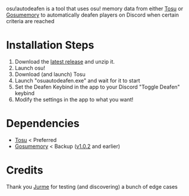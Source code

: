 osu!autodeafen is a tool that uses osu! memory data from either [Tosu](https://github.com/KotRikD/tosu) or [Gosumemory](https://github.com/l3lackShark/gosumemory/) to automatically deafen players on Discord when certain criteria are reached

# Installation Steps
1. Download the [latest release](https://github.com/Aerodite/osuautodeafen/releases/latest) and unzip it.
1. Launch osu!
1. Download (and launch) Tosu
1. Launch "osuautodeafen.exe" and wait for it to start
1. Set the Deafen Keybind in the app to your Discord "Toggle Deafen" keybind
1. Modify the settings in the app to what you want!


# Dependencies
* [Tosu](https://github.com/KotRikD/tosu) < Preferred
* [Gosumemory](https://github.com/l3lackShark/gosumemory/) < Backup ([v1.0.2](https://github.com/Aerodite/osuautodeafen/releases/v1.0.2) and earlier)

# Credits
Thank you [Jurme](https://osu.ppy.sh/users/6282195) for testing (and discovering) a bunch of edge cases
